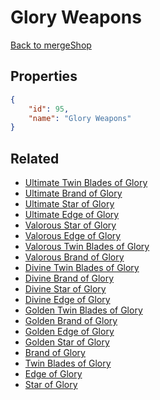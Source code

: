 # Glory Weapons

<no description available>

[Back to mergeShop](../merge-shops.md)

## Properties

```json
{
    "id": 95,
    "name": "Glory Weapons"
}
```

## Related

- [Ultimate Twin Blades of Glory](../items/5872-ultimate-twin-blades-of-glory.md)
- [Ultimate Brand of Glory](../items/5855-ultimate-brand-of-glory.md)
- [Ultimate Star of Glory](../items/5858-ultimate-star-of-glory.md)
- [Ultimate Edge of Glory](../items/5861-ultimate-edge-of-glory.md)
- [Valorous Star of Glory](../items/5857-valorous-star-of-glory.md)
- [Valorous Edge of Glory](../items/5860-valorous-edge-of-glory.md)
- [Valorous Twin Blades of Glory](../items/5871-valorous-twin-blades-of-glory.md)
- [Valorous Brand of Glory](../items/5854-valorous-brand-of-glory.md)
- [Divine Twin Blades of Glory](../items/5870-divine-twin-blades-of-glory.md)
- [Divine Brand of Glory](../items/5863-divine-brand-of-glory.md)
- [Divine Star of Glory](../items/5865-divine-star-of-glory.md)
- [Divine Edge of Glory](../items/5867-divine-edge-of-glory.md)
- [Golden Twin Blades of Glory](../items/5869-golden-twin-blades-of-glory.md)
- [Golden Brand of Glory](../items/5853-golden-brand-of-glory.md)
- [Golden Edge of Glory](../items/5859-golden-edge-of-glory.md)
- [Golden Star of Glory](../items/5856-golden-star-of-glory.md)
- [Brand of Glory](../items/5862-brand-of-glory.md)
- [Twin Blades of Glory](../items/5868-twin-blades-of-glory.md)
- [Edge of Glory](../items/5866-edge-of-glory.md)
- [Star of Glory](../items/5864-star-of-glory.md)


